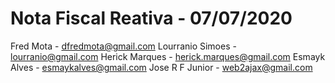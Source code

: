 # Nota Fiscal Reativa - 07/07/2020
Fred Mota - dfredmota@gmail.com
Lourranio Simoes - lourranio@gmail.com
Herick Marques - herick.marques@gmail.com
Esmayk Alves - esmaykalves@gmail.com
Jose R F Junior - web2ajax@gmail.com
